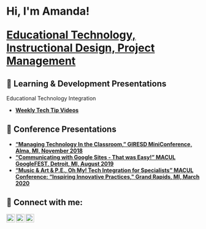 <h1>Hi, I'm Amanda!
 
 [Educational Technology, Instructional Design, Project Management](http://www.linkedin.com/in/aesalisbury1/) 
<h2>💾 Learning & Development Presentations</h2>

Educational Technology Integration
- <b>[Weekly Tech Tip Videos](https://www.youtube.com/playlist?list=PLn6826HOHNXqXL2HPH_CcMlNHx-stEmX5) 
 

<h2>💽 Conference Presentations</h2>

- [“Managing Technology In the Classroom,” GIRESD MiniConference, Alma, MI, November 2018](https://docs.google.com/presentation/d/19QoDSrxX5QDpbZbEnLNW99RA-yw0F7HDWd4x4nSM-nY/edit?usp=sharing)
- [“Communicating with Google Sites - That was Easy!”
  MACUL GoogleFEST, Detroit, MI, August 2019](https://docs.google.com/presentation/d/1C6X90nwKf5gG27T9V0znL8V1c4zTYxgdJmoO8uL39Fg/edit?usp=sharing)
- [“Music & Art & P.E., Oh My! Tech Integration for Specialists”
  MACUL Conference: “Inspiring Innovative Practices," Grand Rapids, MI, March 2020](https://docs.google.com/presentation/d/1XiS941kcepT_Eo4bxSLagp7A3hrxor0S8Hcynl9W0yM/edit?usp=sharing)




<h2> 🤳 Connect with me:</h2>

[<img align="left" alt="JoshMadakor | YouTube" width="22px" src="https://cdn.jsdelivr.net/npm/simple-icons@v3/icons/youtube.svg" />][youtube]
[<img align="left" alt="JoshMadakor | LinkedIn" width="22px" src="https://cdn.jsdelivr.net/npm/simple-icons@v3/icons/linkedin.svg" />][linkedin]
[<img align="left" alt="JoshMadakor | Instagram" width="22px" src="https://cdn.jsdelivr.net/npm/simple-icons@v3/icons/instagram.svg" />][instagram]

[youtube]: https://www.youtube.com/c/amandasalisbury7209
[instagram]: https://www.instagram.com/aesalisbury1/
[linkedin]: https://linkedin.com/in/aesalisbury1




<!--
**joshmadakor1/joshmadakor1** is a ✨ _special_ ✨ repository because its `README.md` (this file) appears on your GitHub profile.

Here are some ideas to get you started:

- 🔭 I’m currently working on ...
- 🌱 I’m currently learning ...
- 👯 I’m looking to collaborate on ...
- 🤔 I’m looking for help with ...
- 💬 Ask me about ...
- 📫 How to reach me: ...
- 😄 Pronouns: ...
- ⚡ Fun fact: ...
-->
